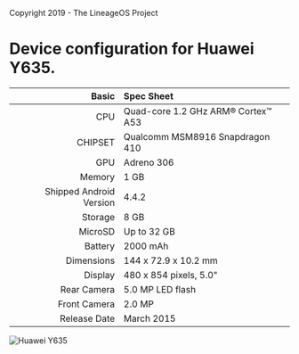 Copyright 2019 - The LineageOS Project

Device configuration for Huawei Y635.
=====================================

Basic   | Spec Sheet
-------:|:-------------------------
CPU     | Quad-core 1.2 GHz ARM® Cortex™ A53
CHIPSET | Qualcomm MSM8916 Snapdragon 410
GPU     | Adreno 306
Memory  | 1 GB
Shipped Android Version | 4.4.2
Storage | 8 GB
MicroSD | Up to 32 GB
Battery | 2000 mAh
Dimensions | 144 x 72.9 x 10.2 mm
Display | 480 x 854 pixels, 5.0"
Rear Camera  | 5.0 MP LED flash
Front Camera | 2.0 MP
Release Date | March 2015

![Huawei Y635](https://github.com/AndroidC-512L/android_device_huawei_hwY635/blob/cm-14.1/Y635.jpeg "Huawei Y635")

